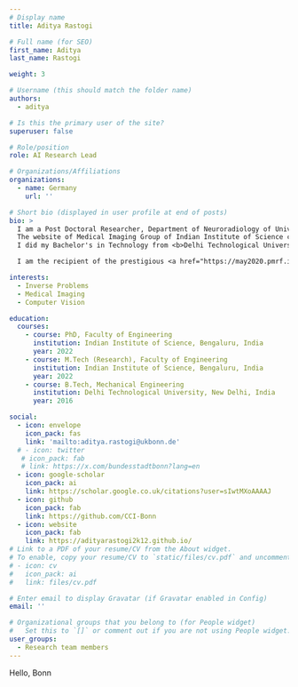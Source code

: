 ```yaml
---
# Display name
title: Aditya Rastogi

# Full name (for SEO)
first_name: Aditya
last_name: Rastogi

weight: 3

# Username (this should match the folder name)
authors:
  - aditya

# Is this the primary user of the site?
superuser: false

# Role/position
role: AI Research Lead

# Organizations/Affiliations
organizations:
  - name: Germany
    url: ''

# Short bio (displayed in user profile at end of posts)
bio: >
  I am a Post Doctoral Researcher, Department of Neuroradiology of Universitätsklinikum Bonn and AI Research Lead at Division of Computational Radiology and Clinical AI. Link to my <b>RESUME</b> is <a href="https://adityarastogi2k12.github.io/pdf/Aditya_Rastogi_Resume_July_2024.pdf" target="blank"> <b>HERE</b> </a>.  
  The website of Medical Imaging Group of Indian Institute of Science can be found <a href="http://cds.iisc.ac.in/faculty/yalavarthy/MIG/Links.html" target="blank"> <b>HERE</b> </a>.  
  I did my Bachelor's in Technology from <b>Delhi Technological University</b> in 2016. After that, I worked as Senior Engineer in Bajaj Automobile Ltd. for close to two years.  

  I am the recipient of the prestigious <a href="https://may2020.pmrf.in/" target="blank"> <b>Prime Minister's Research Fellowship</b> </a> in August 2020.

interests:
  - Inverse Problems
  - Medical Imaging
  - Computer Vision

education:
  courses:
    - course: PhD, Faculty of Engineering
      institution: Indian Institute of Science, Bengaluru, India
      year: 2022
    - course: M.Tech (Research), Faculty of Engineering
      institution: Indian Institute of Science, Bengaluru, India
      year: 2022
    - course: B.Tech, Mechanical Engineering
      institution: Delhi Technological University, New Delhi, India
      year: 2016

social:
  - icon: envelope
    icon_pack: fas
    link: 'mailto:aditya.rastogi@ukbonn.de'
  # - icon: twitter
   # icon_pack: fab
   # link: https://x.com/bundesstadtbonn?lang=en
  - icon: google-scholar
    icon_pack: ai
    link: https://scholar.google.co.uk/citations?user=sIwtMXoAAAAJ
  - icon: github
    icon_pack: fab
    link: https://github.com/CCI-Bonn
  - icon: website
    icon_pack: fab
    link: https://adityarastogi2k12.github.io/
# Link to a PDF of your resume/CV from the About widget.
# To enable, copy your resume/CV to `static/files/cv.pdf` and uncomment the lines below.
# - icon: cv
#   icon_pack: ai
#   link: files/cv.pdf

# Enter email to display Gravatar (if Gravatar enabled in Config)
email: ''

# Organizational groups that you belong to (for People widget)
#   Set this to `[]` or comment out if you are not using People widget.
user_groups:
  - Research team members
---
```


Hello, Bonn
